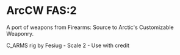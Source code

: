 # ArcCW FAS:2
 A port of weapons from Firearms: Source to Arctic's Customizable Weaponry.

C_ARMS rig by Fesiug
	- Scale 2
	- Use with credit
